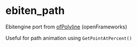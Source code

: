 # ebiten_path

Ebitengine port from [ofPolyline](https://openframeworks.cc/documentation/graphics/ofPolyline/) (openFrameworks)

Useful for path animation using `GetPointAtPercent()`
